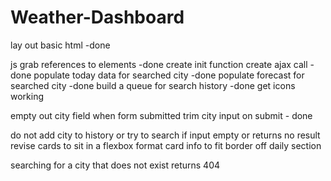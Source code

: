 # Weather-Dashboard

lay out basic html -done

js
grab references to elements -done
create init function
create ajax call -done
populate today data for searched city -done
populate forecast for searched city -done
build a queue for search history -done
get icons working

empty out city field when form submitted
trim city input on submit - done

do not add city to history or try to search if input empty or returns no result
revise cards to sit in a flexbox
format card info to fit
border off daily section



searching for a city that does not exist returns 404
